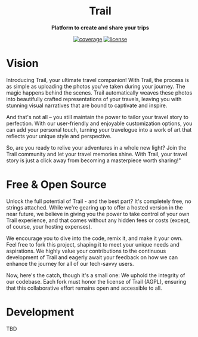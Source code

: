 <div align="center">
  <h1>Trail</h1>

  <p>
    <strong>Platform to create and share your trips</strong>
  </p>
  

  <p>  
    <a href="https://app.codecov.io/gh/gilengel/trail" rel="nofollow"><img src="https://img.shields.io/codecov/c/github/gilengel/trail?style=for-the-badge" alt="coverage"></a>
    <a href="https://github.com/gilengel/trail/blob/main/LICENSE"><img src="https://img.shields.io/github/license/gilengel/trail?style=for-the-badge" alt="license"></a>
  </p>  
</div>

# Vision
Introducing Trail, your ultimate travel companion! With Trail, the process is as simple as uploading the photos you've taken during your journey. The magic happens behind the scenes. Trail automatically weaves these photos into beautifully crafted representations of your travels, leaving you with stunning visual narratives that are bound to captivate and inspire.

And that's not all – you still maintain the power to tailor your travel story to perfection. With our user-friendly and enjoyable customization options, you can add your personal touch, turning your travelogue into a work of art that reflects your unique style and perspective.

So, are you ready to relive your adventures in a whole new light? Join the Trail community and let your travel memories shine. With Trail, your travel story is just a click away from becoming a masterpiece worth sharing!"

# Free & Open Source
Unlock the full potential of Trail - and the best part? It's completely free, no strings attached. While we're gearing up to offer a hosted version in the near future, we believe in giving you the power to take control of your own Trail experience, and that comes without any hidden fees or costs (except, of course, your hosting expenses).

We encourage you to dive into the code, remix it, and make it your own. Feel free to fork this project, shaping it to meet your unique needs and aspirations. We highly value your contributions to the continuous development of Trail and eagerly await your feedback on how we can enhance the journey for all of our tech-savvy users.

Now, here's the catch, though it's a small one: We uphold the integrity of our codebase. Each fork must honor the license of Trail (AGPL), ensuring that this collaborative effort remains open and accessible to all. 




# Development
TBD